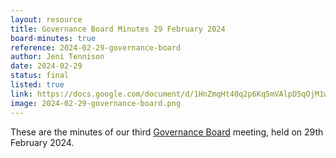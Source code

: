 ```yaml
---
layout: resource
title: Governance Board Minutes 29 February 2024
board-minutes: true
reference: 2024-02-29-governance-board
author: Jeni Tennison
date: 2024-02-29
status: final
listed: true
link: https://docs.google.com/document/d/1HnZmqHt40q2p6Kq5mVAlpD5qOjM1wowuZfUVCXZWtPY/edit?usp=sharing
image: 2024-02-29-governance-board.png
---
```

These are the minutes of our third [Governance Board](/board) meeting, held on 29th February 2024.
